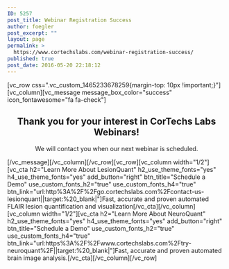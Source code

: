 ```yaml
---
ID: 5257
post_title: Webinar Registration Success
author: foegler
post_excerpt: ""
layout: page
permalink: >
  https://www.cortechslabs.com/webinar-registration-success/
published: true
post_date: 2016-05-20 22:18:12
---
```

[vc_row css=".vc_custom_1465233678259{margin-top: 10px !important;}"][vc_column][vc_message message_box_color="success" icon_fontawesome="fa fa-check"]
<h2 style="text-align: center;">Thank you for your interest in CorTechs Labs Webinars!</h2>
<p style="text-align: center;">We will contact you when our next webinar is scheduled.</p>
[/vc_message][/vc_column][/vc_row][vc_row][vc_column width="1/2"][vc_cta h2="Learn More About LesionQuant" h2_use_theme_fonts="yes" h4_use_theme_fonts="yes" add_button="right" btn_title="Schedule a Demo" use_custom_fonts_h2="true" use_custom_fonts_h4="true" btn_link="url:http%3A%2F%2Fgo.cortechslabs.com%2Fcontact-us-lesionquant||target:%20_blank|"]Fast, accurate and proven automated FLAIR lesion quantification and visualization[/vc_cta][/vc_column][vc_column width="1/2"][vc_cta h2="Learn More About NeuroQuant" h2_use_theme_fonts="yes" h4_use_theme_fonts="yes" add_button="right" btn_title="Schedule a Demo" use_custom_fonts_h2="true" use_custom_fonts_h4="true" btn_link="url:https%3A%2F%2Fwww.cortechslabs.com%2Ftry-neuroquant%2F||target:%20_blank|"]Fast, accurate and proven automated brain image analysis.[/vc_cta][/vc_column][/vc_row]